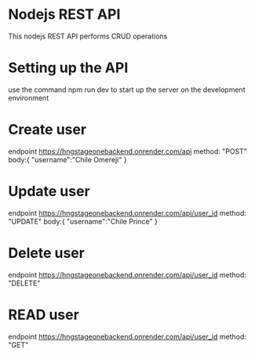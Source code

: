 # Nodejs REST API 
This nodejs REST API performs CRUD operations
# Setting up the API
use the command npm run dev to start up the server on the development environment
# Create user 
endpoint
https://hngstageonebackend.onrender.com/api
method: "POST"
body:{
"username":"Chile Omereji"
}

# Update user
endpoint
https://hngstageonebackend.onrender.com/api/user_id
method: "UPDATE"
body:{
"username":"Chile Prince"
}

# Delete user
endpoint
https://hngstageonebackend.onrender.com/api/user_id
method: "DELETE"


# READ user
endpoint
https://hngstageonebackend.onrender.com/api/user_id
method: "GET"
